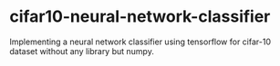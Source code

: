 # cifar10-neural-network-classifier
Implementing a neural network classifier using tensorflow for cifar-10 dataset without any library but numpy.  
